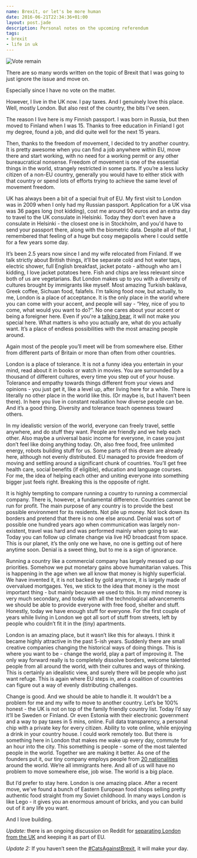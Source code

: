 ```yaml
---
name: Brexit, or let's be more human
date: 2016-06-21T22:34:36+01:00
layout: post.jade
description: Personal notes on the upcoming referendum
tags:
- brexit
- life in uk
---
```


<img src="https://alexsavin.me/photos/2016-06-21-brexit.jpg" class="featured" alt="Vote remain">

There are so many words written on the topic of Brexit that I was going to just ignore the issue and move on.

Especially since I have no vote on the matter.

However, I live in the UK now. I pay taxes. And I genuinely love this place. Well, mostly London. But also rest of the country, the bits I've seen.

The reason I live here is my Finnish passport. I was born in Russia, but then moved to Finland when I was 15. Thanks to free education in Finland I got my degree, found a job, and did quite well for the next 15 years.

Then, thanks to the freedom of movement, I decided to try another country. It is pretty awesome when you can find a job anywhere within EU, move there and start working, with no need for a working permit or any other bureaucratical nonsense. Freedom of movement is one of the essential things in the world, strangely restricted in some parts. If you’re a less lucky citizen of a non-EU country, generally you would have to either stick with that country or spend lots of efforts trying to achieve the same level of movement freedom.

UK has always been a bit of a special fruit of EU. My first visit to London was in 2009 when I only had my Russian passport. Application for a UK visa was 36 pages long (not kidding), cost me around 90 euros and an extra day to travel to the UK consulate in Helsinki. Today they don’t even have a consulate in Helsinki - the closest one is in Stockholm, and you'd have to send your passport there, along with the biometric data. Despite all of that, I remembered that feeling of a huge but cosy megapolis where I could settle for a few years some day.

It’s been 2.5 years now since I and my wife relocated from Finland. If we talk strictly about British things, it’ll be separate cold and hot water taps, electric shower, full English breakfast, jacket potato - although who am I kidding, I love jacket potatoes here. Fish and chips are less relevant since both of us are vegetarians. But London makes up to you with a diversity of cultures brought by immigrants like myself. Most amazing Turkish baklava, Greek coffee, Sichuan food, falafels. I’m talking food now, but actually, to me, London is a place of acceptance. It is the only place in the world where you can come with your accent, and people will say - “Hey, nice of you to come, what would you want to do?”. No one cares about your accent or being a foreigner here. Even if you're a [talking bear](http://www.imdb.com/title/tt1109624/), it will not make you special here. What matters is who you actually are, what do you actually want.  It’s a place of endless possibilities with the most amazing people around.

Again most of the people you’ll meet will be from somewhere else. Either from different parts of Britain or more than often from other countries.

London is a place of tolerance. It is not a funny idea you entertain in your mind, read about it in books or watch in movies. You are surrounded by a thousand of different cultures, every time you step out of your house. Tolerance and empathy towards things different from your views and opinions - you just get it, like a level up, after living here for a while. There is literally no other place in the world like this. (Or maybe is, but I haven’t been there). In here you live in constant realisation how diverse people can be. And it’s a good thing. Diversity and tolerance teach openness toward others.

In my idealistic version of the world, everyone can freely travel, settle anywhere, and do stuff they want. People are friendly and we help each other. Also maybe a universal basic income for everyone, in case you just don’t feel like doing anything today. Oh, also free food, free unlimited energy, robots building stuff for us. Some parts of this dream are already here, although not evenly distributed. EU managed to provide freedom of moving and settling around a significant chunk of countries. You’ll get free health care, social benefits (if eligible), education and language courses. For me, the idea of helping each other and uniting everyone into something bigger just feels right. Breaking this is the opposite of right.

It is highly tempting to compare running a country to running a commercial company. There is, however, a fundamental difference. Countries cannot be run for profit. The main purpose of any country is to provide the best possible environment for its residents. Not pile up money. Not lock down its borders and pretend that there is no one else around. Denial was sort of possible one hundred years ago when communication was largely non-existent, travel was hard and was performed mainly when going to war. Today you can follow up climate change via live HD broadcast from space. This is our planet, it’s the only one we have, no one is getting out of here anytime soon. Denial is a sweet thing, but to me is a sign of ignorance.

Running a country like a commercial company has largely messed up our priorities. Somehow we put monetary gains above humanitarian values. This is happening in the age when we all know that money is highly superficial. We have invented it, it is not backed by gold anymore, it is largely made of overvalued mortgages. Yes, we stick to the idea that money is the most important thing - but mainly because we used to this. In my mind money is very much secondary, and today with all the technological advancements we should be able to provide everyone with free food, shelter and stuff. Honestly, today we have enough stuff for everyone. For the first couple of years while living in London we got all sort of stuff from streets, left by people who couldn’t fit it in the (tiny) apartments.

London is an amazing place, but it wasn’t like this for always. I think it became highly attractive in the past 5-ish years. Suddenly there are small creative companies changing the historical ways of doing things. This is where you want to be - change the world, play a part of improving it. The only way forward really is to completely dissolve borders, welcome talented people from all around the world, with their cultures and ways of thinking. This is certainly an idealistic view, and surely there will be people who just want refuge. This is again where EU steps in, and a coalition of countries can figure out a way of evenly distributing challenges.

Change is good. And we should be able to handle it. It wouldn’t be a problem for me and my wife to move to another country. Let’s be 100% honest - the UK is not on top of the family friendly country list. Today I’d say it’ll be Sweden or Finland. Or even Estonia with their electronic government and a way to pay taxes in 5 mins, online. Full data transparency, a personal chip with a private key for every citizen. Ability to vote online, while enjoying a drink in your country house. I could work remotely too. But there is something here in London that makes me wake up every day, commute for an hour into the city. This something is people - some of the most talented people in the world. Together we are making it better. As one of the founders put it, our tiny company employs people from [20 nationalities](https://medium.com/@cainullah/a-near-fatal-accident-the-nhs-brexit-and-a-general-anaesthetic-fueled-rant-858c4b542762#.cdk03ji6o) around the world. We’re all immigrants here. And all of us will have no problem to move somewhere else, job wise. The world is a big place.

But I’d prefer to stay here. London is one amazing place. After a recent move, we’ve found a bunch of Eastern European food shops selling pretty authentic food straight from my Soviet childhood. In many ways London is like Lego - it gives you an enormous amount of bricks, and you can build out of it any life you want. 

And I love building.

*Update:* there is an ongoing discussion on Reddit for [separating London from the UK](https://www.reddit.com/r/london/comments/4p4ba1/london_independence/) and keeping it as part of EU.

*Update 2:* If you haven’t seen the [#CatsAgainstBrexit](https://twitter.com/search?q=%23CatsAgainstBrexit), it will make your day.
